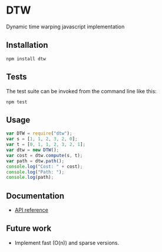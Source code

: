 # DTW

Dynamic time warping javascript implementation

## Installation

```
npm install dtw
```

## Tests

The test suite can be invoked from the command line like this:

```
npm test
```

## Usage

```js
var DTW = require("dtw");
var s = [1, 1, 2, 3, 2, 0];
var t = [0, 1, 1, 2, 3, 2, 1];
var dtw = new DTW();
var cost = dtw.compute(s, t);
var path = dtw.path();
console.log("Cost: " + cost);
console.log("Path: ");
console.log(path);
```

## Documentation

- [API reference](./doc/api/dtw.md)

## Future work

- Implement fast (O(n)) and sparse versions.

